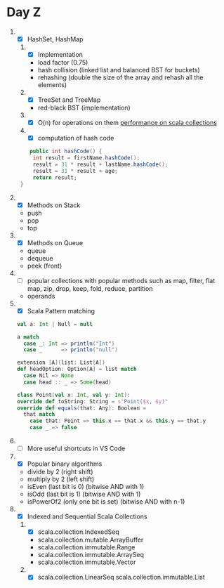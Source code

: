 # Day Z

1. - [x] HashSet, HashMap
   1. - [x] Implementation
      - load factor (0.75)
      - hash collision (linked list and balanced BST for buckets)
      - rehashing (double the size of the array and rehash all the elements)

   2. - [x] TreeSet and TreeMap
      - red-black BST (implementation)

   3. - [x] O(n) for operations on them
      [performance on scala collections](https://docs.scala-lang.org/overviews/collections-2.13/performance-characteristics.html)
   4. - [x] computation of hash code

   ```java
       public int hashCode() {
        int result = firstName.hashCode();
        result = 31 * result + lastName.hashCode();
        result = 31 * result + age;
        return result;
    }
   ```

2. - [x] Methods on Stack
   - push
   - pop
   - top

3. - [x] Methods on Queue
   - queue
   - dequeue
   - peek (front)

4. - [ ] popular collections with popular methods such as map, filter, flat map, zip, drop, keep, fold, reduce, partition
   - operands

5. - [x] Scala Pattern matching

   ```scala
   val a: Int | Null = null

   a match
     case _: Int => println("Int")
     case _      => println("null")
   ```

   ```scala
   extension [A](list: List[A])
   def headOption: Option[A] = list match
     case Nil => None
     case head :: _ => Some(head)
   ```

   ```scala
   class Point(val x: Int, val y: Int):
   override def toString: String = s"Point($x, $y)"
   override def equals(that: Any): Boolean =
     that match
       case that: Point => this.x == that.x && this.y == that.y
       case _ => false
   ```

6. - [ ] More useful shortcuts in VS Code

7. - [x] Popular binary algorithms

   - divide by 2 (right shift)
   - multiply by 2 (left shift)
   - isEven (last bit is 0) (bitwise AND with 1)
   - isOdd (last bit is 1) (bitwise AND with 1)
   - isPowerOf2 (only one bit is set) (bitwise AND with n-1)

8. - [x]  Indexed and Sequential Scala Collections

   1. - [x] scala.collection.IndexedSeq
      - scala.collection.mutable.ArrayBuffer
      - scala.collection.immutable.Range
      - scala.collection.immutable.ArraySeq
      - scala.collection.immutable.Vector

   2. - [x] scala.collection.LinearSeq
      scala.collection.immutable.List
